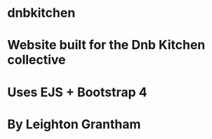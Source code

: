 # dnbkitchen
# Website built for the Dnb Kitchen collective 
#
#
# Uses EJS + Bootstrap 4
#
# By Leighton Grantham
